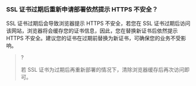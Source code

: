 ### SSL 证书过期后重新申请部署依然提示 HTTPS 不安全？

SSL 证书过期后会导致浏览器提示 HTTPS 不安全，若您在 SSL 证书过期后访问该网站，浏览器将会缓存您的证书信息，因此，您在替换新证书后依然提示 HTTPS 不安全。建议您的证书在过期前替换为新证书，可确保您的业务不受影响。

>?
> 
> 若 SSL 证书为过期后再重新部署的情况下，清除浏览器缓存后再次访问即可。
> 
